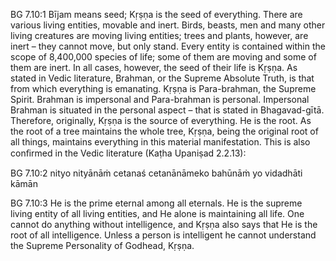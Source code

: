 BG 7.10:1	Bījam means seed; Kṛṣṇa is the seed of everything. There are various living entities, movable and inert. Birds, beasts, men and many other living creatures are moving living entities; trees and plants, however, are inert – they cannot move, but only stand. Every entity is contained within the scope of 8,400,000 species of life; some of them are moving and some of them are inert. In all cases, however, the seed of their life is Kṛṣṇa. As stated in Vedic literature, Brahman, or the Supreme Absolute Truth, is that from which everything is emanating. Kṛṣṇa is Para-brahman, the Supreme Spirit. Brahman is impersonal and Para-brahman is personal. Impersonal Brahman is situated in the personal aspect – that is stated in Bhagavad-gītā. Therefore, originally, Kṛṣṇa is the source of everything. He is the root. As the root of a tree maintains the whole tree, Kṛṣṇa, being the original root of all things, maintains everything in this material manifestation. This is also conﬁrmed in the Vedic literature (Kaṭha Upaniṣad 2.2.13):

BG 7.10:2	nityo nityānāṁ cetanaś cetanānāmeko bahūnāṁ yo vidadhāti kāmān

BG 7.10:3	He is the prime eternal among all eternals. He is the supreme living entity of all living entities, and He alone is maintaining all life. One cannot do anything without intelligence, and Kṛṣṇa also says that He is the root of all intelligence. Unless a person is intelligent he cannot understand the Supreme Personality of Godhead, Kṛṣṇa.